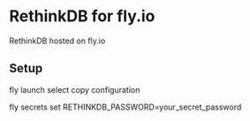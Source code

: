 # RethinkDB for fly.io
RethinkDB hosted on fly.io

## Setup

fly launch
select copy configuration

fly secrets set RETHINKDB_PASSWORD=your_secret_password
